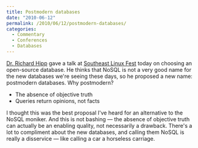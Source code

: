 ```yaml
---
title: Postmodern databases
date: "2010-06-12"
permalink: /2010/06/12/postmodern-databases/
categories:
  - Commentary
  - Conferences
  - Databases
---
```

[Dr. Richard Hipp][1] gave a talk at [Southeast Linux Fest][2] today on choosing an open-source database. He thinks that NoSQL is not a very good name for the new databases we're seeing these days, so he proposed a new name: postmodern databases. Why postmodern?

*   The absence of objective truth
*   Queries return opinions, not facts

I thought this was the best proposal I've heard for an alternative to the NoSQL moniker. And this is not bashing &#8212; the absence of objective truth can actually be an enabling quality, not necessarily a drawback. There's a lot to compliment about the new databases, and calling them NoSQL is really a disservice &#8212; like calling a car a horseless carriage.

 [1]: http://www.hwaci.com/drh/
 [2]: http://www.southeastlinuxfest.org/
